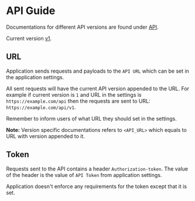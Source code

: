 # API Guide

Documentations for different API versions are found under [API](API/).

Current version [v1](API/v1.md).

## URL

Application sends requests and payloads to the `API URL` which can be set in
the application settings.

All sent requests will have the current API version appended to the URL. For
example if current version is `1` and URL in the settings is
`https://example.com/api` then the requests are sent to URL:
`https://example.com/api/v1`.

Remember to inform users of what URL they should set in the settings.

**Note:** Version specific documentations refers to `<API_URL>` which equals
to URL with version appended to it.

## Token

Requests sent to the API contains a header `Authorization-token`. The value of
the header is the value of `API Token` from application settings.

Application doesn't enforce any requirements for the token except that it is
set.
